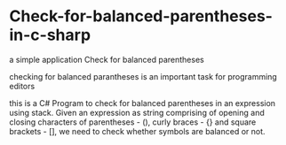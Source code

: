 # Check-for-balanced-parentheses-in-c-sharp
a simple application Check for balanced parentheses 

checking for balanced parantheses is an important task for programming editors 

  this is a C# Program to check for balanced parentheses in an expression using stack.
  Given an expression as string comprising of opening and closing characters
  of parentheses - (), curly braces - {} and square brackets - [], we need to 
  check whether symbols are balanced or not. 

